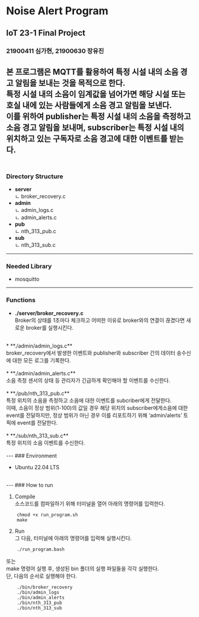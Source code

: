 # Noise Alert Program

## IoT 23-1 Final Project
### 21900411 심가현, 21900630 장유진

본 프로그램은 MQTT를 활용하여 특정 시설 내의 소음 경고 알림을 보내는 것을 목적으로 한다. <br/>
특정 시설 내의 소음이 임계값을 넘어가면 해당 시설 또는 호실 내에 있는 사람들에게 소음 경고 알림을 보낸다. <br/>
이를 위하여 publisher는 특정 시설 내의 소음을 측정하고 소음 경고 알림을 보내며, subscriber는 특정 시설 내의 위치하고 있는 구독자로 소음 경고에 대한 이벤트를 받는다. <br/>
<br/>
---
### Directory Structure</br>

* **server**<br/>
ㄴ broker_recovery.c<br/>
* **admin**<br/>
ㄴ admin_logs.c<br/>
ㄴ admin_alerts.c<br/>
* **pub**<br/>
ㄴ nth_313_pub.c<br/>
* **sub**<br/>
ㄴ nth_313_sub.c<br/>
---
### Needed Library
* mosquitto
---
### Functions

* **./server/broker_recovery.c**<br/>
Broker의 상태를 1초마다 체크하고 어떠한 이유로 broker와의 연결이 끊겼다면 새로운 broker를 실행시킨다.<br/>
<br/>
* **./admin/admin_logs.c**<br/>
broker_recovery에서 발생한 이벤트와 publisher와 subscriber 간의 데이터 송수신에 대한 모든 로그를 기록한다.<br/>
<br/>
* **./admin/admin_alerts.c**<br/>
소음 측정 센서의 상태 등 관리자가 긴급하게 확인해야 할 이벤트를 수신한다.<br/>
<br/>
* **./pub/nth_313_pub.c**<br/>
특정 위치의 소음을 측정하고 소음에 대한 이벤트를 subcriber에게 전달한다. <br/>
이때, 소음이 정상 범위(1-100)의 값일 경우 해당 위치의 subscriber에게소음에 대한 event를 전달하지만, 정상 범위가 아닌 경우 이를 리포트하기 위해 ‘admin/alerts’ 토픽에 event를 전달한다.<br/>
<br/>
* **./sub/nth_313_sub.c**<br/>
특정 위치의 소음 이벤트를 수신한다. <br/>
<br/>
---
### Environment

* Ubuntu 22.04 LTS <br/>
<br/>
---
### How to run

1. Compile<br/>
소스코드를 컴파일하기 위해 터미널을 열어 아래의 명령어를 입력한다.<br/>
```
    chmod +x run_program.sh
    make
```
2. Run<br/>
그 다음, 터미널에 아래의 명령어를 입력해 실행시킨다.<br/>
```
    ./run_program.bash
```
또는<br/>
make 명령어 실행 후, 생성된 bin 폴더의 실행 파일들을 각각 실행한다.<br/>
단, 다음의 순서로 실행해야 한다.<br/>
```
    ./bin/broker_recovery
    ./bin/admin_logs
    ./bin/admin_alerts
    ./bin/nth_313_pub
    ./bin/nth_313_sub
```
